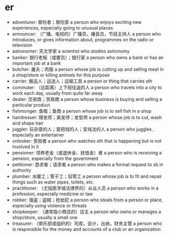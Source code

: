 # er

- adventurer: 冒险者；冒险家 a person who enjoys exciting new experiences, especially going to unusual places
- announcer: （广播、电视的）广播员，播音员，节目主持人 a person who introduces, or gives information about, programmes on the radio or television
- astronomer: 天文学家 a scientist who studies astronomy
- banker: 银行老板（或要员）；银行家 a person who owns a bank or has an important job at a bank
- butcher: 屠夫；肉贩 a person whose job is cutting up and selling meat in a shop/store or killing animals for this purpose
- carrier: 搬运人；运送人；运输工具 a person or thing that carries sth
- commuter: （远距离）上下班往返的人 a person who travels into a city to work each day, usually from quite far away
- dealer: 交易商；贸易商 a person whose business is buying and selling a particular product
- fishmonger: 鱼贩；鱼商 a person whose job is to sell fish in a shop
- hairdresser: 理发师；美发师；发型师 a person whose job is to cut, wash and shape hair
- juggler: 玩杂耍的人；耍把戏的人；变戏法的人 a person who juggles , especially an entertainer
- onlooker: 旁观者 a person who watches sth that is happening but is not involved in it
- pensioner: 领养老金（或退休金、抚恤金）者 a person who is receiving a pension, especially from the government
- petitioner: 恳求者；请求者 a person who makes a formal request to sb in authority
- plumber: 水暖工；管子工；铅管工 a person whose job is to fit and repair things such as water pipes, toilets, etc.
- practitioner: （尤指医学或法律界的）从业人员 a person who works in a profession, especially medicine or law
- robber: 强盗；盗贼；抢劫犯 a person who steals from a person or place, especially using violence or threats
- shopkeeper: （通常指小商店的）店主 a person who owns or manages a shop/store, usually a small one
- treasurer: （俱乐部或组织的）司库，会计，出纳，财务主管 a person who is responsible for the money and accounts of a club or an organization
